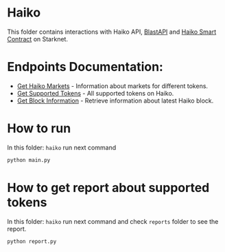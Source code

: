 # Haiko

This folder contains interactions with Haiko API,
[BlastAPI](https://docs.blastapi.io/blast-documentation/apis-documentation/core-api/starknet) and
[Haiko Smart Contract](https://starkscan.co/contract/0x0038925b0bcf4dce081042ca26a96300d9e181b910328db54a6c89e5451503f5) on Starknet.

# Endpoints Documentation:
- [Get Haiko Markets](docs/markets.md) - Information about markets for different tokens.
- [Get Supported Tokens](docs/tokens.md) - All supported tokens on Haiko.
- [Get Block Information](docs/block_info.md) - Retrieve information about latest Haiko block.


# How to run 
In this folder: `haiko` run next command
```bash
python main.py
```

# How to get report about supported tokens
In this folder: `haiko` run next command and check `reports` folder to see the report.
```bash
python report.py
```
